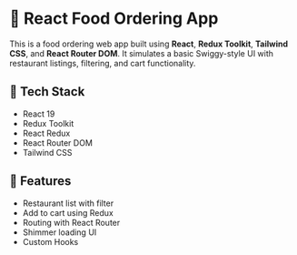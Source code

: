 # 🍔 React Food Ordering App

This is a food ordering web app built using **React**, **Redux Toolkit**, **Tailwind CSS**, and **React Router DOM**. It simulates a basic Swiggy-style UI with restaurant listings, filtering, and cart functionality.

## 🚀 Tech Stack
- React 19
- Redux Toolkit
- React Redux
- React Router DOM
- Tailwind CSS

## 🔧 Features
- Restaurant list with filter
- Add to cart using Redux
- Routing with React Router
- Shimmer loading UI
- Custom Hooks
